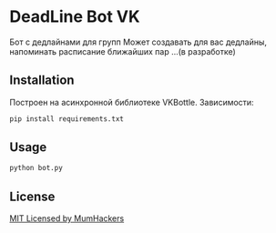 # DeadLine Bot VK

Бот с дедлайнами для групп
Может создавать для вас дедлайны, напоминать расписание ближайших пар ...(в разработке) 

## Installation

Построен на асинхронной библиотеке VKBottle. Зависимости:
```bash
pip install requirements.txt
```

## Usage

```bash
python bot.py
```

## License
[MIT Licensed by MumHackers](https://choosealicense.com/licenses/mit/)
